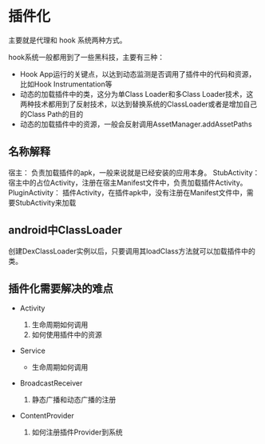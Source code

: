 # 插件化

主要就是代理和 hook 系统两种方式。

hook系统一般都用到了一些黑科技，主要有三种：

- Hook App运行的关键点，以达到动态监测是否调用了插件中的代码和资源，比如Hook Instrumentation等
- 动态的加载插件中的类，这分为单Class Loader和多Class Loader技术，这两种技术都用到了反射技术，以达到替换系统的ClassLoader或者是增加自己的Class Path的目的
- 动态的加载插件中的资源，一般会反射调用AssetManager.addAssetPaths

## 名称解释

宿主：
负责加载插件的apk，一般来说就是已经安装的应用本身。
StubActivity：
宿主中的占位Activity，注册在宿主Manifest文件中，负责加载插件Activity。
PluginActivity：
插件Activity，在插件apk中，没有注册在Manifest文件中，需要StubActivity来加载

## android中ClassLoader

创建DexClassLoader实例以后，只要调用其loadClass方法就可以加载插件中的类。

## 插件化需要解决的难点

- Activity
  1. 生命周期如何调用
  2. 如何使用插件中的资源

- Service
  - 生命周期如何调用

- BroadcastReceiver
  1. 静态广播和动态广播的注册

- ContentProvider
  1. 如何注册插件Provider到系统

